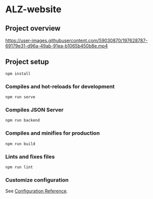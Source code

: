# ALZ-website


## Project overview
https://user-images.githubusercontent.com/59030870/197628787-69179e31-d96a-49ab-91ea-b1065b450b8e.mp4





## Project setup
```
npm install
```

### Compiles and hot-reloads for development
```
npm run serve
```

### Compiles JSON Server
```
npm run backend
```

### Compiles and minifies for production
```
npm run build
```

### Lints and fixes files
```
npm run lint
```

### Customize configuration
See [Configuration Reference](https://cli.vuejs.org/config/).

